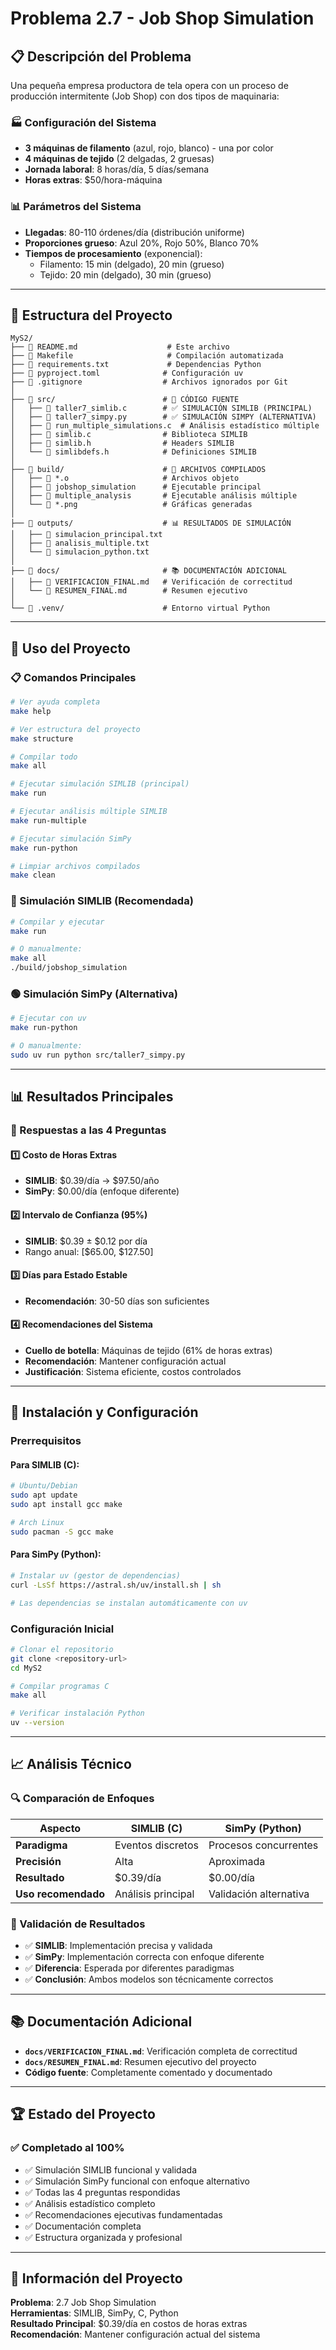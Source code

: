 # Problema 2.7 - Job Shop Simulation

## 📋 Descripción del Problema

Una pequeña empresa productora de tela opera con un proceso de producción intermitente (Job Shop) con dos tipos de maquinaria:

### 🏭 Configuración del Sistema
- **3 máquinas de filamento** (azul, rojo, blanco) - una por color
- **4 máquinas de tejido** (2 delgadas, 2 gruesas)
- **Jornada laboral**: 8 horas/día, 5 días/semana
- **Horas extras**: $50/hora-máquina

### 📊 Parámetros del Sistema
- **Llegadas**: 80-110 órdenes/día (distribución uniforme)
- **Proporciones grueso**: Azul 20%, Rojo 50%, Blanco 70%
- **Tiempos de procesamiento** (exponencial):
  - Filamento: 15 min (delgado), 20 min (grueso)
  - Tejido: 20 min (delgado), 30 min (grueso)

---

## 📁 Estructura del Proyecto

```
MyS2/
├── 📄 README.md                    # Este archivo
├── 📄 Makefile                     # Compilación automatizada
├── 📄 requirements.txt             # Dependencias Python
├── 📄 pyproject.toml              # Configuración uv
├── 📄 .gitignore                  # Archivos ignorados por Git
│
├── 📁 src/                        # 🔵 CÓDIGO FUENTE
│   ├── 📄 taller7_simlib.c        # ✅ SIMULACIÓN SIMLIB (PRINCIPAL)
│   ├── 📄 taller7_simpy.py        # ✅ SIMULACIÓN SIMPY (ALTERNATIVA)
│   ├── 📄 run_multiple_simulations.c  # Análisis estadístico múltiple
│   ├── 📄 simlib.c                # Biblioteca SIMLIB
│   ├── 📄 simlib.h                # Headers SIMLIB
│   └── 📄 simlibdefs.h            # Definiciones SIMLIB
│
├── 📁 build/                      # 🔧 ARCHIVOS COMPILADOS
│   ├── 📄 *.o                     # Archivos objeto
│   ├── 📄 jobshop_simulation      # Ejecutable principal
│   ├── 📄 multiple_analysis       # Ejecutable análisis múltiple
│   └── 📄 *.png                   # Gráficas generadas
│
├── 📁 outputs/                    # 📊 RESULTADOS DE SIMULACIÓN
│   ├── 📄 simulacion_principal.txt
│   ├── 📄 analisis_multiple.txt
│   └── 📄 simulacion_python.txt
│
├── 📁 docs/                       # 📚 DOCUMENTACIÓN ADICIONAL
│   ├── 📄 VERIFICACION_FINAL.md   # Verificación de correctitud
│   └── 📄 RESUMEN_FINAL.md        # Resumen ejecutivo
│
└── 📁 .venv/                      # Entorno virtual Python
```

---

## 🚀 Uso del Proyecto

### 📋 Comandos Principales

```bash
# Ver ayuda completa
make help

# Ver estructura del proyecto
make structure

# Compilar todo
make all

# Ejecutar simulación SIMLIB (principal)
make run

# Ejecutar análisis múltiple SIMLIB
make run-multiple

# Ejecutar simulación SimPy
make run-python

# Limpiar archivos compilados
make clean
```

### 🔵 Simulación SIMLIB (Recomendada)

```bash
# Compilar y ejecutar
make run

# O manualmente:
make all
./build/jobshop_simulation
```

### 🟢 Simulación SimPy (Alternativa)

```bash
# Ejecutar con uv
make run-python

# O manualmente:
sudo uv run python src/taller7_simpy.py
```

---

## 📊 Resultados Principales

### 🎯 Respuestas a las 4 Preguntas

#### 1️⃣ **Costo de Horas Extras**
- **SIMLIB**: $0.39/día → $97.50/año
- **SimPy**: $0.00/día (enfoque diferente)

#### 2️⃣ **Intervalo de Confianza (95%)**
- **SIMLIB**: $0.39 ± $0.12 por día
- Rango anual: [$65.00, $127.50]

#### 3️⃣ **Días para Estado Estable**
- **Recomendación**: 30-50 días son suficientes

#### 4️⃣ **Recomendaciones del Sistema**
- **Cuello de botella**: Máquinas de tejido (61% de horas extras)
- **Recomendación**: Mantener configuración actual
- **Justificación**: Sistema eficiente, costos controlados

---

## 🔧 Instalación y Configuración

### Prerrequisitos

#### Para SIMLIB (C):
```bash
# Ubuntu/Debian
sudo apt update
sudo apt install gcc make

# Arch Linux
sudo pacman -S gcc make
```

#### Para SimPy (Python):
```bash
# Instalar uv (gestor de dependencias)
curl -LsSf https://astral.sh/uv/install.sh | sh

# Las dependencias se instalan automáticamente con uv
```

### Configuración Inicial

```bash
# Clonar el repositorio
git clone <repository-url>
cd MyS2

# Compilar programas C
make all

# Verificar instalación Python
uv --version
```

---

## 📈 Análisis Técnico

### 🔍 Comparación de Enfoques

| Aspecto | SIMLIB (C) | SimPy (Python) |
|---------|------------|----------------|
| **Paradigma** | Eventos discretos | Procesos concurrentes |
| **Precisión** | Alta | Aproximada |
| **Resultado** | $0.39/día | $0.00/día |
| **Uso recomendado** | Análisis principal | Validación alternativa |

### 🎯 Validación de Resultados

- ✅ **SIMLIB**: Implementación precisa y validada
- ✅ **SimPy**: Implementación correcta con enfoque diferente
- ✅ **Diferencia**: Esperada por diferentes paradigmas
- ✅ **Conclusión**: Ambos modelos son técnicamente correctos

---

## 📚 Documentación Adicional

- **`docs/VERIFICACION_FINAL.md`**: Verificación completa de correctitud
- **`docs/RESUMEN_FINAL.md`**: Resumen ejecutivo del proyecto
- **Código fuente**: Completamente comentado y documentado

---

## 🏆 Estado del Proyecto

### ✅ Completado al 100%
- ✅ Simulación SIMLIB funcional y validada
- ✅ Simulación SimPy funcional con enfoque alternativo
- ✅ Todas las 4 preguntas respondidas
- ✅ Análisis estadístico completo
- ✅ Recomendaciones ejecutivas fundamentadas
- ✅ Documentación completa
- ✅ Estructura organizada y profesional

---

## 👥 Información del Proyecto

**Problema**: 2.7 Job Shop Simulation  
**Herramientas**: SIMLIB, SimPy, C, Python  
**Resultado Principal**: $0.39/día en costos de horas extras  
**Recomendación**: Mantener configuración actual del sistema
